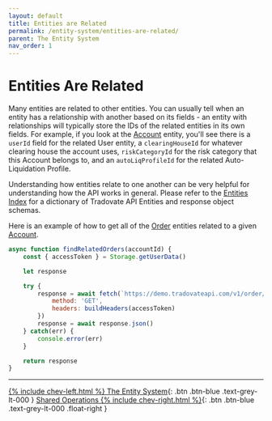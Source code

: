 ```yaml
---
layout: default
title: Entities are Related
permalink: /entity-system/entities-are-related/
parent: The Entity System
nav_order: 1
---
```


# Entities Are Related
Many entities are related to other entities. You can usually tell when an entity has a relationship with another based on its fields - an entity with relationships will typically store the IDs of the related entities in its own fields. For example, if you look at the [Account]({{site.baseurl}}/entity-system/entity-index/account) entity, you'll see there is a `userId` field for the related User entity, a `clearingHouseId` for whatever clearing house the account uses, `riskCategoryId` for the risk category that this Account belongs to, and an `autoLiqProfileId` for the related Auto-Liquidation Profile.

Understanding how entities relate to one another can be very helpful for understanding how the API works in general. Please refer to the [Entities Index]({{site.baseurl}}/entity-system/index) for a dictionary of Tradovate API Entities and response object schemas.

Here is an example of how to get all of the [Order]({{site.baseurl}}/entity-system/entity-index/order) entities related to a given [Account]({{site.baseurl}}/entity-system/entity-index/account).

```js
async function findRelatedOrders(accountId) {
    const { accessToken } = Storage.getUserData()

    let response

    try {
        response = await fetch(`https://demo.tradovateapi.com/v1/order/deps?masterid=${accountId}`, {
            method: 'GET',
            headers: buildHeaders(accessToken)
        })
        response = await response.json()
    } catch(err) {
        console.error(err)
    }

    return response
}
```

---

[{% include chev-left.html %} The Entity System]({{site.baseurl}}/entity-system){: .btn .btn-blue .text-grey-lt-000 }
[Shared Operations {% include chev-right.html %}]({{site.baseurl}}/entity-system/shared-ops){: .btn .btn-blue .text-grey-lt-000 .float-right }